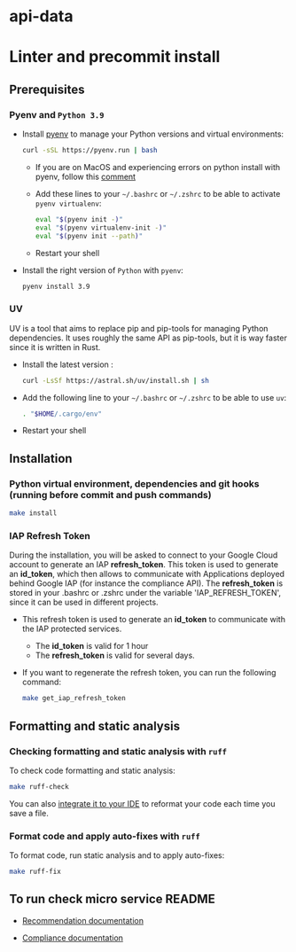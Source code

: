 # api-data

# Linter and precommit install

## Prerequisites

### Pyenv and `Python 3.9`

- Install [pyenv](https://github.com/pyenv/pyenv) to manage your Python versions and virtual environments:

  ```bash
  curl -sSL https://pyenv.run | bash
  ```

  - If you are on MacOS and experiencing errors on python install with pyenv, follow this [comment](https://github.com/pyenv/pyenv/issues/1740#issuecomment-738749988)
  - Add these lines to your `~/.bashrc` or `~/.zshrc` to be able to activate `pyenv virtualenv`:

      ```bash
      eval "$(pyenv init -)"
      eval "$(pyenv virtualenv-init -)"
      eval "$(pyenv init --path)"
      ```

  - Restart your shell

- Install the right version of `Python` with `pyenv`:

  ```bash
  pyenv install 3.9
  ```

### UV

UV is a tool that aims to replace pip and pip-tools for managing Python dependencies. It uses roughly the same API as pip-tools, but it is way faster since it is written in Rust.

- Install the latest version :

  ```bash
  curl -LsSf https://astral.sh/uv/install.sh | sh
  ```

- Add the following line to your `~/.bashrc` or `~/.zshrc` to be able to use `uv`:

  ```bash
  . "$HOME/.cargo/env"
  ```

- Restart your shell

## Installation

### Python virtual environment, dependencies and git hooks (running before commit and push commands)

```bash
make install
```

### IAP Refresh Token

During the installation, you will be asked to connect to your Google Cloud account to generate an IAP **refresh_token**. This token is used to generate an **id_token**, which then allows to communicate with Applications deployed behind Google IAP (for instance the compliance API). The **refresh_token** is stored in your .bashrc or .zshrc under the variable 'IAP_REFRESH_TOKEN', since it can be used in different projects.

- This refresh token is used to generate an **id_token** to communicate with the IAP protected services.
  - The **id_token** is valid for 1 hour
  - The **refresh_token** is valid for several days.
- If you want to regenerate the refresh token, you can run the following command:

  ```bash
  make get_iap_refresh_token
  ```

## Formatting and static analysis

### Checking formatting and static analysis with `ruff`

To check code formatting and static analysis:

```bash
make ruff-check
```

You can also [integrate it to your IDE](https://docs.astral.sh/ruff/integrations/) to reformat
your code each time you save a file.

### Format code and apply auto-fixes with `ruff`

To format code, run static analysis and to apply auto-fixes:

```bash
make ruff-fix
```

## To run check micro service README

- [Recommendation documentation](apps/recommendation/README.md)

- [Compliance documentation](apps/fraud/compliance/api/README.md)
